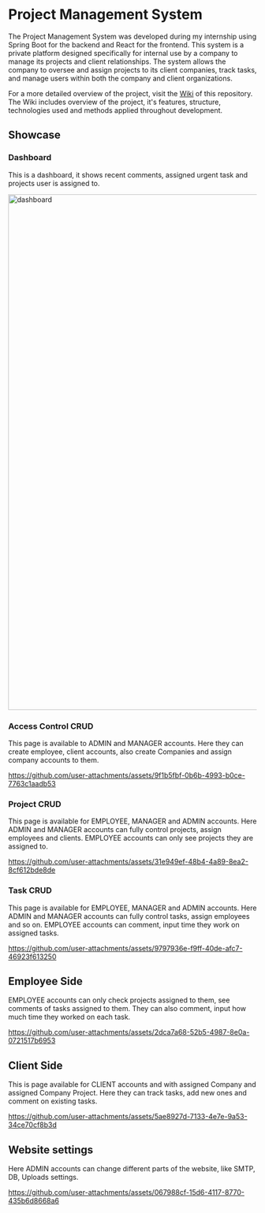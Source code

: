 # Project Management System

The Project Management System was developed during my internship using Spring Boot for the backend and React for the frontend. This system is a private platform designed specifically for internal use by a company to manage its projects and client relationships. The system allows the company to oversee and assign projects to its client companies, track tasks, and manage users within both the company and client organizations.

For a more detailed overview of the project, visit the [Wiki](https://github.com/ARKTEEK/project-management-system/wiki) of this repository. The Wiki includes overview of the project, it's features, structure, technologies used and methods applied throughout development.

## Showcase
### Dashboard
This is a dashboard, it shows recent comments, assigned urgent task and projects user is assigned to.

<img width="1918" height="1046" alt="dashboard" src="https://github.com/user-attachments/assets/bae8fe77-5cb2-4926-8c31-930ac3ca8c31" />

### Access Control CRUD
This page is available to ADMIN and MANAGER accounts. Here they can create employee, client accounts, also create Companies and assign company accounts to them.

https://github.com/user-attachments/assets/9f1b5fbf-0b6b-4993-b0ce-7763c1aadb53

### Project CRUD
This page is available for EMPLOYEE, MANAGER and ADMIN accounts. Here ADMIN and MANAGER accounts can fully control projects, assign employees and clients. EMPLOYEE accounts can only see projects they are assigned to.

https://github.com/user-attachments/assets/31e949ef-48b4-4a89-8ea2-8cf612bde8de

### Task CRUD
This page is available for EMPLOYEE, MANAGER and ADMIN accounts. Here ADMIN and MANAGER accounts can fully control tasks, assign employees and so on. EMPLOYEE accounts can comment, input time they work on assigned tasks.

https://github.com/user-attachments/assets/9797936e-f9ff-40de-afc7-46923f613250

## Employee Side
EMPLOYEE accounts can only check projects assigned to them, see comments of tasks assigned to them. They can also comment, input how much time they worked on each task.

https://github.com/user-attachments/assets/2dca7a68-52b5-4987-8e0a-0721517b6953

## Client Side
This is page available for CLIENT accounts and with assigned Company and assigned Company Project. Here they can track tasks, add new ones and comment on existing tasks.

https://github.com/user-attachments/assets/5ae8927d-7133-4e7e-9a53-34ce70cf8b3d

## Website settings
Here ADMIN accounts can change different parts of the website, like SMTP, DB, Uploads settings.

https://github.com/user-attachments/assets/067988cf-15d6-4117-8770-435b6d8668a6
